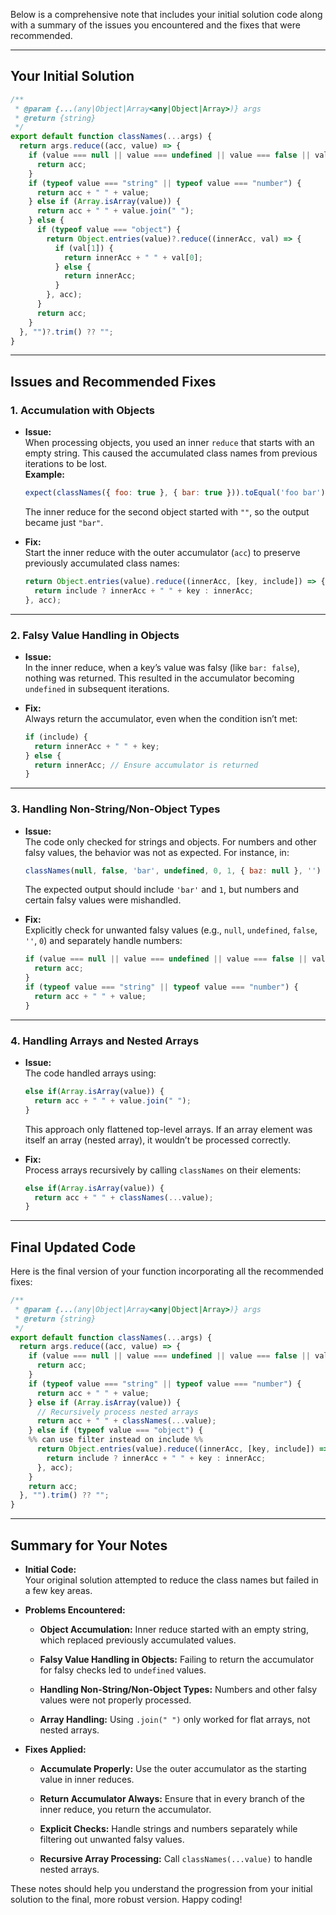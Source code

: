 Below is a comprehensive note that includes your initial solution code along with a summary of the issues you encountered and the fixes that were recommended.

---

## Your Initial Solution

```js
/**
 * @param {...(any|Object|Array<any|Object|Array>)} args
 * @return {string}
 */
export default function classNames(...args) {
  return args.reduce((acc, value) => {
    if (value === null || value === undefined || value === false || value === '' || value === 0) {
      return acc;
    }
    if (typeof value === "string" || typeof value === "number") {
      return acc + " " + value;
    } else if (Array.isArray(value)) {
      return acc + " " + value.join(" ");
    } else {
      if (typeof value === "object") {
        return Object.entries(value)?.reduce((innerAcc, val) => {
          if (val[1]) {
            return innerAcc + " " + val[0];
          } else {
            return innerAcc;
          }
        }, acc);
      }
      return acc;
    }
  }, "")?.trim() ?? "";
}
```

---

## Issues and Recommended Fixes

### 1. **Accumulation with Objects**

- **Issue:**  
    When processing objects, you used an inner `reduce` that starts with an empty string. This caused the accumulated class names from previous iterations to be lost.  
    **Example:**
    
    ```js
    expect(classNames({ foo: true }, { bar: true })).toEqual('foo bar')
    ```
    
    The inner reduce for the second object started with `""`, so the output became just `"bar"`.
    
- **Fix:**  
    Start the inner reduce with the outer accumulator (`acc`) to preserve previously accumulated class names:
    
    ```js
    return Object.entries(value).reduce((innerAcc, [key, include]) => {
      return include ? innerAcc + " " + key : innerAcc;
    }, acc);
    ```
    

---

### 2. **Falsy Value Handling in Objects**

- **Issue:**  
    In the inner reduce, when a key’s value was falsy (like `bar: false`), nothing was returned. This resulted in the accumulator becoming `undefined` in subsequent iterations.
    
- **Fix:**  
    Always return the accumulator, even when the condition isn’t met:
    
    ```js
    if (include) {
      return innerAcc + " " + key;
    } else {
      return innerAcc; // Ensure accumulator is returned
    }
    ```
    

---

### 3. **Handling Non-String/Non-Object Types**

- **Issue:**  
    The code only checked for strings and objects. For numbers and other falsy values, the behavior was not as expected. For instance, in:
    
    ```js
    classNames(null, false, 'bar', undefined, 0, 1, { baz: null }, '')
    ```
    
    The expected output should include `'bar'` and `1`, but numbers and certain falsy values were mishandled.
    
- **Fix:**  
    Explicitly check for unwanted falsy values (e.g., `null`, `undefined`, `false`, `''`, `0`) and separately handle numbers:
    
    ```js
    if (value === null || value === undefined || value === false || value === '' || value === 0) {
      return acc;
    }
    if (typeof value === "string" || typeof value === "number") {
      return acc + " " + value;
    }
    ```
    

---

### 4. **Handling Arrays and Nested Arrays**

- **Issue:**  
    The code handled arrays using:
    
    ```js
    else if(Array.isArray(value)) {
      return acc + " " + value.join(" ");
    }
    ```
    
    This approach only flattened top-level arrays. If an array element was itself an array (nested array), it wouldn’t be processed correctly.
    
- **Fix:**  
    Process arrays recursively by calling `classNames` on their elements:
    
    ```js
    else if(Array.isArray(value)) {
      return acc + " " + classNames(...value);
    }
    ```
    

---

## Final Updated Code

Here is the final version of your function incorporating all the recommended fixes:

```js
/**
 * @param {...(any|Object|Array<any|Object|Array>)} args
 * @return {string}
 */
export default function classNames(...args) {
  return args.reduce((acc, value) => {
    if (value === null || value === undefined || value === false || value === '' || value === 0) {
      return acc;
    }
    if (typeof value === "string" || typeof value === "number") {
      return acc + " " + value;
    } else if (Array.isArray(value)) {
      // Recursively process nested arrays
      return acc + " " + classNames(...value);
    } else if (typeof value === "object") {
    %% can use filter instead on include %%
      return Object.entries(value).reduce((innerAcc, [key, include]) => {
        return include ? innerAcc + " " + key : innerAcc;
      }, acc);
    }
    return acc;
  }, "").trim() ?? "";
}
```

---

## Summary for Your Notes

- **Initial Code:**  
    Your original solution attempted to reduce the class names but failed in a few key areas.
    
- **Problems Encountered:**
    
    - **Object Accumulation:** Inner reduce started with an empty string, which replaced previously accumulated values.
        
    - **Falsy Value Handling in Objects:** Failing to return the accumulator for falsy checks led to `undefined` values.
        
    - **Handling Non-String/Non-Object Types:** Numbers and other falsy values were not properly processed.
        
    - **Array Handling:** Using `.join(" ")` only worked for flat arrays, not nested arrays.
        
- **Fixes Applied:**
    
    - **Accumulate Properly:** Use the outer accumulator as the starting value in inner reduces.
        
    - **Return Accumulator Always:** Ensure that in every branch of the inner reduce, you return the accumulator.
        
    - **Explicit Checks:** Handle strings and numbers separately while filtering out unwanted falsy values.
        
    - **Recursive Array Processing:** Call `classNames(...value)` to handle nested arrays.
        

These notes should help you understand the progression from your initial solution to the final, more robust version. Happy coding!